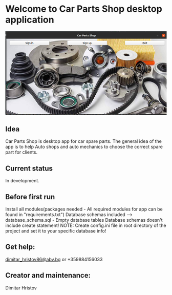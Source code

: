 # Welcome to Car Parts Shop desktop application
![Screenshot](images/car_parts_gui.png)
## Idea
Car Parts Shop is desktop app for car spare parts.
The general idea of the app is to help Auto shops and auto mechanics to choose the correct spare part for clients.

## Current status
In development.

## Before first run
Install all modules(packages needed - All required modules for app can be found in "requirements.txt")
Database schemas included --> database_schema.sql - Empty database tables
Database schemas doesn't include create statement!
NOTE: Create config.ini file in root directory of the project and set it to your specific database info!


## Get help:
dimitar_hristov86@abv.bg or +359884156033

## Creator and maintenance:
Dimitar Hristov